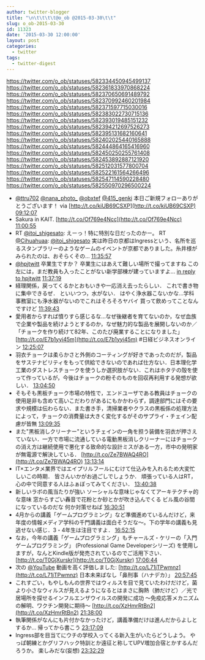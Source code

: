 ```yaml
---
author: twitter-blogger
title: "\n\t\t\t\t@o_ob @2015-03-30\t\t"
slug: o_ob-2015-03-30
id: 11323
date: '2015-03-30 12:00:00'
layout: post
categories:
  - twitter
tags:
  - twitter-digest
---
```


https://twitter.com/o_ob/statuses/582334450945499137 https://twitter.com/o_ob/statuses/582361833970868224 https://twitter.com/o_ob/statuses/582370650691489792 https://twitter.com/o_ob/statuses/582370992460201984 https://twitter.com/o_ob/statuses/582371597715030016 https://twitter.com/o_ob/statuses/582383022730715136 https://twitter.com/o_ob/statuses/582393019485151232 https://twitter.com/o_ob/statuses/582394212697526273 https://twitter.com/o_ob/statuses/582395131682160641 https://twitter.com/o_ob/statuses/582402025440165888 https://twitter.com/o_ob/statuses/582444864165416960 https://twitter.com/o_ob/statuses/582450250255761408 https://twitter.com/o_ob/statuses/582453892887121920 https://twitter.com/o_ob/statuses/582512031577800704 https://twitter.com/o_ob/statuses/582522161564266496 https://twitter.com/o_ob/statuses/582547114590228480 https://twitter.com/o_ob/statuses/582550970296500224  

*   [@ttru702](https://twitter.com/ttru702) [@nana_photo_](https://twitter.com/nana_photo_) [@obxtef](https://twitter.com/obxtef) [@415_genki](https://twitter.com/415_genki) 本日ご新規フォローありがとうございます！ via [http://t.co/kiUB69CSXP](http://t.co/kiUB69CSXP) [09:12:07](https://twitter.com/o_ob/statuses/582334450945499137)
*   Sakura in KAIT. [http://t.co/Of769e4Ncc](http://t.co/Of769e4Ncc) [11:00:55](https://twitter.com/o_ob/statuses/582361833970868224)
*   RT [@itoi_shigesato](https://twitter.com/itoi_shigesato): えーっ！特に特別な日だったのかー。 RT [@Cihuahuaa](https://twitter.com/Cihuahuaa): [@itoi_shigesato](https://twitter.com/itoi_shigesato) 実は昨日の京都はIngressという、名所を巡るスタンプラリーのようなゲームのイベントが京都でありました。糸井様がみられたのは、おそらくその… [11:35:57](https://twitter.com/o_ob/statuses/582370650691489792)
*   [@hpjtwitt](https://twitter.com/hpjtwitt) 卒業生ですか？ 卒業生にはあえて難しい場所で撮ってますね この左には，まだ教員も入ったことがない新学部棟が建っていますよ… [in reply to hpjtwitt](https://twitter.com/hpjtwitt/statuses/582368315038830592) [11:37:19](https://twitter.com/o_ob/statuses/582370992460201984)
*   経理関係，戻ってくるかとおもいきや一応消え去ったらしい． これで書き物に集中できるぜ． といいつつ，水がない． はやく浄水器こないかな…学科事務室にも浄水器がないのでこれはそろそろヤバイ 買って飲めってことなんですけど [11:39:43](https://twitter.com/o_ob/statuses/582371597715030016)
*   愛用者からすれば憤りすら感じるな…なぜ後継者を育てないのか，なぜ血族で企業や製品を続けようとするのか，なぜ魅力的な製品を展開しないのか／「チョークを作り続けて82年、このたび廃業することになりました」 [http://t.co/E7b1yyi45m](http://t.co/E7b1yyi45m) #日経ビジネスオンライン [12:25:07](https://twitter.com/o_ob/statuses/582383022730715136)
*   羽衣チョークは柔らかさと外側のコーティングが好きであったのだが，製品をサステナビリティをもって供給できないのであれば仕方ない．日本理化学工業のダストレスチョークを使うしか選択肢がない．これはホタテの殻を使って作っているが，今後はチョークの粉そのものを回収再利用する発想が欲しい． [13:04:50](https://twitter.com/o_ob/statuses/582393019485151232)
*   そもそも黒板チョーク市場の特性で，エンドユーザである教員はチョークの使用是非も含めて高いこだわりがあるにもかかわらず，調達部門にはその要求や規模は伝わらない．また書き手，清掃業者やクラスの黒板係の処理方法によって，チョークの消費量は大きく変化するがそのサプライ・チェイン配慮が皆無 [13:09:35](https://twitter.com/o_ob/statuses/582394212697526273)
*   また"黒板消しクリーナー"というチェインの一角を担う装備を羽衣が押さえていない．一方で市場に流通している電動黒板消しクリーナーにはチョークの消え方は継続使用で悪化する致命的な設計ミスがある一方，市中の発明家が無電源で解決している． [http://t.co/Ze7BWAQ4RO](http://t.co/Ze7BWAQ4RO) [13:13:14](https://twitter.com/o_ob/statuses/582395131682160641)
*   IT×エンタメ業界ではエイプリルフールにむけて仕込みを入れるため大変忙しいこの時期． 皆さんいかがお過ごしでしょうか． 頑張っている人はRT，心の中で同意する人はふぁぼってみてください． [13:40:38](https://twitter.com/o_ob/statuses/582402025440165888)
*   新しいラボの風当たりが強い ソーシャルな意味じゃなくてアーキテクチャ的な意味 窓からすごい轟音で花粉とか砂とかが吹き込んでくる ビル風の谷間になっているのだな 何か対策せねば [16:30:51](https://twitter.com/o_ob/statuses/582444864165416960)
*   4月からの講義「ゲームプログラミング」など準備進めているんだけど，来年度の情報メディア学科の千門講義は面白そうだな～。下の学年の講義も見逃せない感じ．3・4年生は注目ですよ． [16:52:15](https://twitter.com/o_ob/statuses/582450250255761408)
*   なお，今年の講義「ゲームプログラミング」もチャールズ・ケリーの「入門ゲームプログラミング」 (Professional Game Developerシリーズ) を使用しますが，なんとKindle版が発売されているのでご活用下さい． [http://t.co/T0GjXurskr](http://t.co/T0GjXurskr) [17:06:44](https://twitter.com/o_ob/statuses/582453892887121920)
*   次の [@YouTube](https://twitter.com/YouTube) 動画を高く評価しました: [http://t.co/L71jTPwmnz](http://t.co/L71jTPwmnz) 日本未来ばなし「鼻刑事（ハナデカ）」 [20:57:45](https://twitter.com/o_ob/statuses/582512031577800704)
*   これすごい，もやしもんの世界ではウィルスを目で見ていたわけだけど，菌より小さなウィルスが見えるようになるとはまさに胸熱（肺だけど）／光で居場所を探せるインフルエンザウイルスの開発に成功 ～免疫応答メカニズムの解明、ワクチン開発に期待～ [http://t.co/XzHmrRtBn2](http://t.co/XzHmrRtBn2) [21:38:00](https://twitter.com/o_ob/statuses/582522161564266496)
*   執筆関係がなんにも片付かなかったけど，講義準備だけは進んだからよしとするか… 帰ってから書こう [23:17:09](https://twitter.com/o_ob/statuses/582547114590228480)
*   Ingress部を目当てにウチの学校入ってくる新入生がいたらどうしよう。 やっぱ朝練とかグリフハック特訓とか遠征と称してUPV増加合宿とかするんだろうか。 楽しみだな(妄想) [23:32:29](https://twitter.com/o_ob/statuses/582550970296500224)